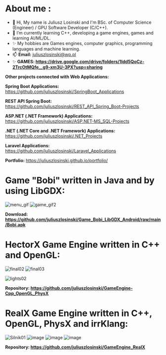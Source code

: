 # About me :
- 👋 Hi, My name is Juliusz Losinski and I'm BSc. of Computer Science (Engineer) / GPU Software Developer (C/C++).
- 🌱 I’m currently learning C++, developing a game engines, games and learning AI/ML/DL.
- ✨ My hobbies are Games engines, computer graphics, programming languages and machine learning.
- 📫 **Email:** juliuszlosinski@wp.pl
- ✨ **GAMES: https://drive.google.com/drive/folders/1ldd5QoCz-2TrcOtMQfe__g9-xm3U-3PX?usp=sharing**

**Other projects connected with Web Applications:**

**Spring Boot Applications:** https://github.com/juliuszlosinski/SpringBoot_Applications

**REST API Spring Boot:** https://github.com/juliuszlosinski/REST_API_Spring_Boot-Projects

**ASP.NET (.NET Framework) Applications:** https://github.com/juliuszlosinski/ASP.NET-MS_SQL-Projects

**.NET (.NET Core and .NET Framework) Applications:** https://github.com/juliuszlosinski/.NET_Projects

**Laravel Applications:** https://github.com/juliuszlosinski/Laravel_Applications

**Portfolio:** https://juliuszlosinski.github.io/portfolio/

<!---
juliuszlosinski/juliuszlosinski is a ✨ special ✨ repository because its `README.md` (this file) appears on your GitHub profile.
You can click the Preview link to take a look at your changes.
--->
<!---![Anurag's GitHub stats](https://github-readme-stats.vercel.app/api?username=juliuszlosinski&theme=default&show_icons=true)-->
<!---[![Top Langs](https://github-readme-stats.vercel.app/api/top-langs/?username=juliuszlosinski&layout=compact)](https://github.com/anuraghazra/github-readme-stats)-->
  
# Game "Bobi" written in Java and by using LibGDX:

![menu_gif](https://user-images.githubusercontent.com/72278818/128898694-fe20b988-dfea-4660-993e-04f006e516de.gif)
![game_gif2](https://user-images.githubusercontent.com/72278818/117565341-ebb25e00-b0b0-11eb-9f03-3ed747659e41.gif)

**Download: https://github.com/juliuszlosinski/Game_Bobi_LibGDX_Android/raw/main/Bobi.apk**

# HectorX Game Engine written in C++ and OpenGL:

<!-- ![lights](https://user-images.githubusercontent.com/72278818/133623431-84b694a0-b757-48f2-a236-8b33df1ab022.gif) -->
<!--![direct_light](https://user-images.githubusercontent.com/72278818/134367685-5df11f65-e0e9-4a7e-bf20-4de49357bcb5.gif) -->
![final02](https://user-images.githubusercontent.com/72278818/134786304-ca061d6b-c2e7-4e04-be93-5a33ff5beba2.gif)
![final03](https://user-images.githubusercontent.com/72278818/134786690-d1a96b7f-f338-4b5a-b5eb-feaf60c3164e.gif)
<!--![object](https://user-images.githubusercontent.com/72278818/133926439-1d0df19f-92a7-4ab2-a919-e34a11bf549f.gif) -->
![lights02](https://user-images.githubusercontent.com/72278818/133623002-b2526d85-fd64-486c-ba51-26289bbaf970.gif)

**Repository: https://github.com/juliuszlosinski/GameEngine-Cpp_OpenGL_PhysX**

# RealX Game Engine written in C++, OpenGL, PhysX and irrKlang:

![Silnik01](https://user-images.githubusercontent.com/72278818/224540182-d3454d73-f83a-48b4-9c14-dcaa4a1000cb.png)
![image](https://user-images.githubusercontent.com/72278818/224540199-5473dadb-ded2-4da0-b75c-3405f9d8dfb4.png)
![image](https://user-images.githubusercontent.com/72278818/224540206-3cba420e-3cf9-4f53-b87c-c0fefbb291dd.png)
![image](https://user-images.githubusercontent.com/72278818/224540217-354d90df-c5e6-4b1a-bbe2-1ccc151a067c.png)

**Repository: https://github.com/juliuszlosinski/GameEngine_RealX**
